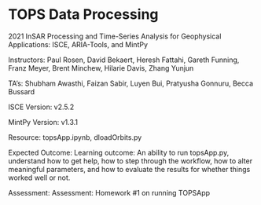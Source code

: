 # TOPS Data Processing
2021 InSAR Processing and Time-Series Analysis for Geophysical Applications: ISCE, ARIA-Tools, and MintPy

Instructors: Paul Rosen, David Bekaert, Heresh Fattahi, Gareth Funning, Franz Meyer, Brent Minchew, Hilarie Davis, Zhang Yunjun

TA’s: Shubham Awasthi, Faizan Sabir, Luyen Bui, Pratyusha Gonnuru, Becca Bussard

ISCE Version: v2.5.2

MintPy Version: v1.3.1

Resource: topsApp.ipynb, dloadOrbits.py 

Expected Outcome: Learning outcome: An ability to run topsApp.py, understand how to get help, how to step through the workflow, how to alter meaningful parameters, and how to evaluate the results for whether things worked well or not.

Assessment: Assessment: Homework #1 on running TOPSApp
